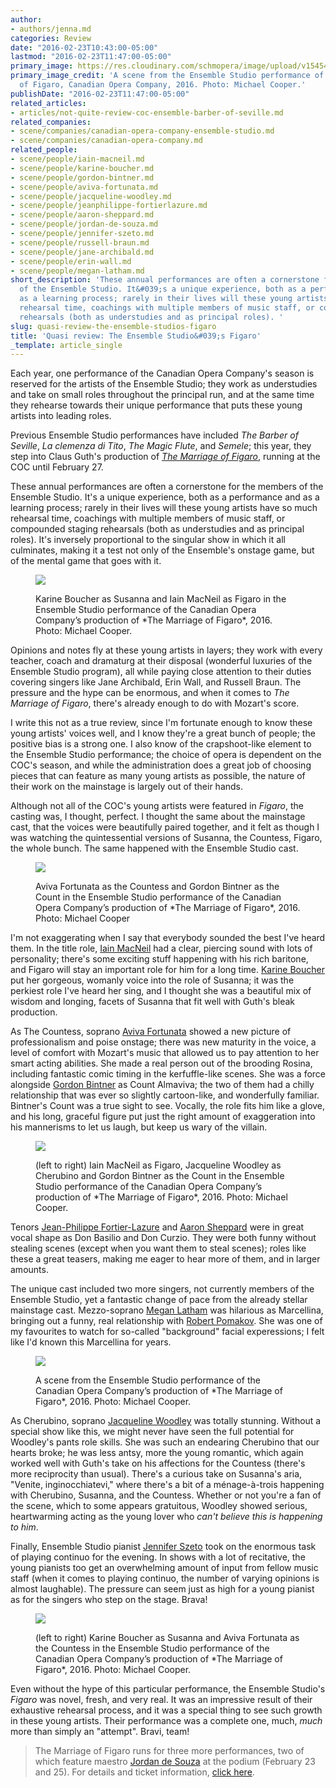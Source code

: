 ```yaml
---
author:
- authors/jenna.md
categories: Review
date: "2016-02-23T10:43:00-05:00"
lastmod: "2016-02-23T11:47:00-05:00"
primary_image: https://res.cloudinary.com/schmopera/image/upload/v1545409169/media/webhook-uploads/1456243228958/2016-02-23---Figaro-Ensemble-MC-Square.jpg.jpg
primary_image_credit: 'A scene from the Ensemble Studio performance of The Marriage
  of Figaro, Canadian Opera Company, 2016. Photo: Michael Cooper.'
publishDate: "2016-02-23T11:47:00-05:00"
related_articles:
- articles/not-quite-review-coc-ensemble-barber-of-seville.md
related_companies:
- scene/companies/canadian-opera-company-ensemble-studio.md
- scene/companies/canadian-opera-company.md
related_people:
- scene/people/iain-macneil.md
- scene/people/karine-boucher.md
- scene/people/gordon-bintner.md
- scene/people/aviva-fortunata.md
- scene/people/jacqueline-woodley.md
- scene/people/jeanphilippe-fortierlazure.md
- scene/people/aaron-sheppard.md
- scene/people/jordan-de-souza.md
- scene/people/jennifer-szeto.md
- scene/people/russell-braun.md
- scene/people/jane-archibald.md
- scene/people/erin-wall.md
- scene/people/megan-latham.md
short_description: 'These annual performances are often a cornerstone for the members
  of the Ensemble Studio. It&#039;s a unique experience, both as a performance and
  as a learning process; rarely in their lives will these young artists have so much
  rehearsal time, coachings with multiple members of music staff, or compounded staging
  rehearsals (both as understudies and as principal roles). '
slug: quasi-review-the-ensemble-studios-figaro
title: 'Quasi review: The Ensemble Studio&#039;s Figaro'
_template: article_single
---
```


Each year, one performance of the Canadian Opera Company's season is reserved for the artists of the Ensemble Studio; they work as understudies and take on small roles throughout the principal run, and at the same time they rehearse towards their unique performance that puts these young artists into leading roles.

Previous Ensemble Studio performances have included *The Barber of Seville*, *La clemenza di Tito*, *The Magic Flute*, and *Semele*; this year, they step into Claus Guth's production of [*The Marriage of Figaro*](http://www.coc.ca/PerformancesAndTickets/1516Season/TheMarriageofFigaro.aspx), running at the COC until February 27.

These annual performances are often a cornerstone for the members of the Ensemble Studio. It's a unique experience, both as a performance and as a learning process; rarely in their lives will these young artists have so much rehearsal time, coachings with multiple members of music staff, or compounded staging rehearsals (both as understudies and as principal roles). It's inversely proportional to the singular show in which it all culminates, making it a test not only of the Ensemble's onstage game, but of the mental game that goes with it.

<figure data-type="image">

![](https://res.cloudinary.com/schmopera/image/upload/v1545409169/media/webhook-uploads/1456245088942/15-16-04-E-MC-D-3767.jpg.jpg)

<figcaption>Karine Boucher as Susanna and Iain MacNeil as Figaro in the Ensemble Studio performance of the Canadian Opera Company’s production of *The Marriage of Figaro*, 2016. Photo: Michael Cooper.</figcaption>
</figure>

Opinions and notes fly at these young artists in layers; they work with every teacher, coach and dramaturg at their disposal (wonderful luxuries of the Ensemble Studio program), all while paying close attention to their duties covering singers like Jane Archibald, Erin Wall, and Russell Braun. The pressure and the hype can be enormous, and when it comes to *The Marriage of Figaro*, there's already enough to do with Mozart's score.

I write this not as a true review, since I'm fortunate enough to know these young artists' voices well, and I know they're a great bunch of people; the positive bias is a strong one. I also know of the crapshoot-like element to the Ensemble Studio performance; the choice of opera is dependent on the COC's season, and while the administration does a great job of choosing pieces that can feature as many young artists as possible, the nature of their work on the mainstage is largely out of their hands.

Although not all of the COC's young artists were featured in *Figaro*, the casting was, I thought, perfect. I thought the same about the mainstage cast, that the voices were beautifully paired together, and it felt as though I was watching the quintessential versions of Susanna, the Countess, Figaro, the whole bunch. The same happened with the Ensemble Studio cast.

<figure data-type="image">

![](https://res.cloudinary.com/schmopera/image/upload/v1545409169/media/webhook-uploads/1456245136446/15-16-04-E-MC-D-4473.jpg.jpg)

<figcaption>Aviva Fortunata as the Countess and Gordon Bintner as the Count in the Ensemble Studio performance of the Canadian Opera Company’s production of *The Marriage of Figaro*, 2016. Photo: Michael Cooper</figcaption>
</figure>

I'm not exaggerating when I say that everybody sounded the best I've heard them. In the title role, [Iain MacNeil](/scene/people/iain-macneil/) had a clear, piercing sound with lots of personality; there's some exciting stuff happening with his rich baritone, and Figaro will stay an important role for him for a long time. [Karine Boucher](/scene/people/karine-boucher/) put her gorgeous, womanly voice into the role of Susanna; it was the perkiest role I've heard her sing, and I thought she was a beautiful mix of wisdom and longing, facets of Susanna that fit well with Guth's bleak production.

As The Countess, soprano [Aviva Fortunata](/scene/people/aviva-fortunata/) showed a new picture of professionalism and poise onstage; there was new maturity in the voice, a level of comfort with Mozart's music that allowed us to pay attention to her smart acting abilities. She made a real person out of the brooding Rosina, including fantastic comic timing in the kerfuffle-like scenes. She was a force alongside [Gordon Bintner](/scene/people/gordon-bintner/) as Count Almaviva; the two of them had a chilly relationship that was ever so slightly cartoon-like, and wonderfully familiar. Bintner's Count was a true sight to see. Vocally, the role fits him like a glove, and his long, graceful figure put just the right amount of exaggeration into his mannerisms to let us laugh, but keep us wary of the villain.

<figure data-type="image">

![](https://res.cloudinary.com/schmopera/image/upload/v1545409169/media/webhook-uploads/1456245229138/15-16-04-E-MC-D-4111.jpg.jpg)

<figcaption> (left to right) Iain MacNeil as Figaro, Jacqueline Woodley as Cherubino and Gordon Bintner as the Count in the Ensemble Studio performance of the Canadian Opera Company’s production of *The Marriage of Figaro*, 2016. Photo: Michael Cooper.</figcaption>
</figure>

Tenors [Jean-Philippe Fortier-Lazure](/scene/people/jean-philippe-fortier-lazure/) and [Aaron Sheppard](/scene/people/aaron-sheppard/) were in great vocal shape as Don Basilio and Don Curzio. They were both funny without stealing scenes (except when you want them to steal scenes); roles like these a great teasers, making me eager to hear more of them, and in larger amounts.

The unique cast included two more singers, not currently members of the Ensemble Studio, yet a fantastic change of pace from the already stellar mainstage cast. Mezzo-soprano [Megan Latham](/scene/people/megan-latham/) was hilarious as Marcellina, bringing out a funny, real relationship with [Robert Pomakov](/scene/people/robert-pomakov/). She was one of my favourites to watch for so-called "background" facial experessions; I felt like I'd known this Marcellina for years. 

<figure data-type="image">

![](https://res.cloudinary.com/schmopera/image/upload/v1545409169/media/webhook-uploads/1456245274970/15-16-04-E-MC-D-5063.jpg.jpg)

<figcaption>A scene from the Ensemble Studio performance of the Canadian Opera Company’s production of *The Marriage of Figaro*, 2016. Photo: Michael Cooper.</figcaption>
</figure>

As Cherubino, soprano [Jacqueline Woodley](/scene/people/jacqueline-woodley/) was totally stunning. Without a special show like this, we might never have seen the full potential for Woodley's pants role skills. She was such an endearing Cherubino that our hearts broke; he was less antsy, more the young romantic, which again worked well with Guth's take on his affections for the Countess (there's more reciprocity than usual). There's a curious take on Susanna's aria, "Venite, inginocchiatevi," where there's a bit of a ménage-à-trois happening with Cherubino, Susanna, and the Countess. Whether or not you're a fan of the scene, which to some appears gratuitous, Woodley showed serious, heartwarming acting as the young lover who *can't believe this is happening to him*.

Finally, Ensemble Studio pianist [Jennifer Szeto](/scene/people/jennifer-szeto/) took on the enormous task of playing continuo for the evening. In shows with a lot of recitative, the young pianists too get an overwhelming amount of input from fellow music staff (when it comes to playing continuo, the number of varying opinions is almost laughable). The pressure can seem just as high for a young pianist as for the singers who step on the stage. Brava!

<figure data-type="image">

![](https://res.cloudinary.com/schmopera/image/upload/v1545409169/media/webhook-uploads/1456245343349/15-16-04-E-MC-D-5014.jpg.jpg)

<figcaption>(left to right) Karine Boucher as Susanna and Aviva Fortunata as the Countess in the Ensemble Studio performance of the Canadian Opera Company’s production of *The Marriage of Figaro*, 2016. Photo: Michael Cooper.</figcaption>
</figure>

Even without the hype of this particular performance, the Ensemble Studio's *Figaro* was novel, fresh, and very real. It was an impressive result of their exhaustive rehearsal process, and it was a special thing to see such growth in these young artists. Their performance was a complete one, much, *much* more than simply an "attempt". Bravi, team!

>The Marriage of Figaro runs for three more performances, two of which feature maestro [Jordan de Souza](/scene/people/jordan-de-souza/) at the podium (February 23 and 25). For details and ticket information, [click here](http://www.coc.ca/PerformancesAndTickets/1516Season/TheMarriageofFigaro.aspx).
